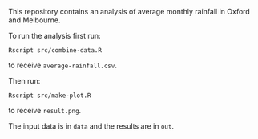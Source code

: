 This repository contains an analysis of average monthly rainfall in Oxford and Melbourne. 

To run the analysis first run:
  
```
Rscript src/combine-data.R
```
to receive `average-rainfall.csv`.

Then run: 

```
Rscript src/make-plot.R 
```
to receive `result.png`.

The input data is in `data` and the results are in `out`. 
